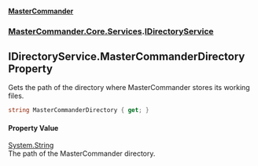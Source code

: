 #### [MasterCommander](MasterCommander.md 'MasterCommander')
### [MasterCommander.Core.Services](MasterCommander.Core.Services.md 'MasterCommander.Core.Services').[IDirectoryService](IDirectoryService.md 'MasterCommander.Core.Services.IDirectoryService')

## IDirectoryService.MasterCommanderDirectory Property

Gets the path of the directory where MasterCommander stores its working files.

```csharp
string MasterCommanderDirectory { get; }
```

#### Property Value
[System.String](https://docs.microsoft.com/en-us/dotnet/api/System.String 'System.String')  
The path of the MasterCommander directory.